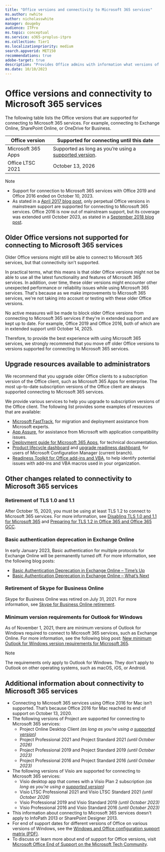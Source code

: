 ```yaml
---
title: "Office versions and connectivity to Microsoft 365 services"
ms.author: nwhite
author: nicholasswhite
manager: dougeby
audience: ITPro
ms.topic: conceptual
ms.service: o365-proplus-itpro
ms.collection: Tier1
ms.localizationpriority: medium
search.appverid: MET150
recommendations: true
adobe-target: true
description: "Provides Office admins with information what versions of Office are supported for connecting to Microsoft 365 services and the implications of using older Office clients."
ms.date: 10/10/2023
---
```


# Office versions and connectivity to Microsoft 365 services

The following table lists the Office versions that are supported for connecting to Microsoft 365 services. For example, connecting to Exchange Online, SharePoint Online, or OneDrive for Business.

|Office version |Supported for connecting until this date  |
|---------|---------|
|Microsoft 365 Apps |Supported as long as you’re using a [supported version](/officeupdates/update-history-microsoft365-apps-by-date#supported-versions). |
|Office LTSC 2021  |October 13, 2026 |

> [!NOTE]
> - Support for connection to Microsoft 365 services with Office 2019 and Office 2016 ended on October 10, 2023. 
> - As stated in a [April 2017 blog post](https://www.microsoft.com/microsoft-365/blog/2017/04/20/office-365-proplus-updates/), only perpetual Office versions in mainstream support are supported for connecting to Microsoft 365 services. Office 2016 is now out of mainstream support, but its coverage was extended until October 2023, as stated in a [September 2018 blog post](https://www.microsoft.com/microsoft-365/blog/2018/09/06/helping-customers-shift-to-a-modern-desktop/).

## Older Office versions not supported for connecting to Microsoft 365 services

Older Office versions might still be able to connect to Microsoft 365 services, but that connectivity isn't supported.

In practical terms, what this means is that older Office versions might not be able to use all the latest functionality and features of Microsoft 365 services. In addition, over time, these older versions might encounter other unexpected performance or reliability issues while using Microsoft 365 services. That's because as we make improvements to Microsoft 365 services, we're not taking into account or testing with these older Office versions.

No active measures will be made to block older Office versions from connecting to Microsoft 365 services if they're in extended support and are kept up to date. For example, Office 2019 and Office 2016, both of which are in extended support until October 14, 2025.

Therefore, to provide the best experience with using Microsoft 365 services, we strongly recommend that you move off older Office versions to versions supported for connecting to Microsoft 365 services.

## Upgrade resources available to administrators

We recommend that you upgrade older Office clients to a subscription version of the Office client, such as Microsoft 365 Apps for enterprise. The most up-to-date subscription versions of the Office client are always supported connecting to Microsoft 365 services.

We provide various services to help you upgrade to subscription versions of the Office client. The following list provides some examples of resources that are available:

- [Microsoft FastTrack](https://www.microsoft.com/fasttrack), for migration and deployment assistance from Microsoft experts.
- [App Assure](https://www.microsoft.com/fasttrack/microsoft-365/app-assure), for assistance from Microsoft with application compatibility issues.
- [Deployment guide for Microsoft 365 Apps](../deployment-guide-microsoft-365-apps.md), for technical documentation.
- [Product lifecycle dashboard](/mem/configmgr/core/clients/manage/asset-intelligence/product-lifecycle-dashboard) and [upgrade readiness dashboard](/mem/configmgr/sum/deploy-use/office-365-dashboard#bkmk_o365_readiness), for users of Microsoft Configuration Manager (current branch).
- [Readiness Toolkit for Office add-ins and VBA](../readiness-toolkit-application-compatibility-microsoft-365-apps.md), to help identify potential issues with add-ins and VBA macros used in your organization.

## Other changes related to connectivity to Microsoft 365 services

### Retirement of TLS 1.0 and 1.1

After October 15, 2020, you must be using at least TLS 1.2 to connect to Microsoft 365 services. For more information, see [Disabling TLS 1.0 and 1.1 for Microsoft 365](/purview/tls-1.0-and-1.1-deprecation-for-office-365) and [Preparing for TLS 1.2 in Office 365 and Office 365 GCC](/purview/prepare-tls-1.2-in-office-365).

### Basic authentication deprecation in Exchange Online

In early January 2023, Basic authentication for multiple protocols for Exchange Online will be permanently turned off. For more information, see the following blog posts:

- [Basic Authentication Deprecation in Exchange Online – Time’s Up](https://techcommunity.microsoft.com/t5/exchange-team-blog/basic-authentication-deprecation-in-exchange-online-time-s-up/ba-p/3695312)
- [Basic Authentication Deprecation in Exchange Online – What’s Next](https://techcommunity.microsoft.com/t5/exchange-team-blog/basic-authentication-deprecation-in-exchange-online-what-s-next/ba-p/3678143)

### Retirement of Skype for Business Online

Skype for Business Online was retired on July 31, 2021. For more information, see [Skype for Business Online retirement](/microsoftteams/skype-for-business-online-retirement).

### Minimum version requirements for Outlook for Windows

As of November 1, 2021, there are minimum versions of Outlook for Windows required to connect to Microsoft 365 services, such as Exchange Online. For more information, see the following blog post: [New minimum Outlook for Windows version requirements for Microsoft 365](https://techcommunity.microsoft.com/t5/microsoft-365-blog/new-minimum-outlook-for-windows-version-requirements-for/ba-p/2684142).

> [!NOTE]
> The requirements only apply to Outlook for Windows. They don't apply to Outlook on other operating systems, such as macOS, iOS, or Android.

## Additional information about connectivity to Microsoft 365 services  

- Connecting to Microsoft 365 services using Office 2016 for Mac isn’t supported. That’s because Office 2016 for Mac reached its end of support on October 13, 2020.
- The following versions of Project are supported for connecting to Microsoft 365 services:
  - Project Online Desktop Client *(as long as you’re using a [supported version](/officeupdates/update-history-microsoft365-apps-by-date#supported-versions))*
  - Project Professional 2021 and Project Standard 2021 *(until October 2026)*
  - Project Professional 2019 and Project Standard 2019 *(until October 2023)*
  - Project Professional 2016 and Project Standard 2016 *(until October 2023)*
- The following versions of Visio are supported for connecting to Microsoft 365 services:
  - Visio desktop app that comes with a Visio Plan 2 subscription  *(as long as you’re using a [supported version](/officeupdates/update-history-microsoft365-apps-by-date#supported-versions))*
  - Visio LTSC Professional 2021 and Visio LTSC Standard 2021 *(until October 2026)*
  - Visio Professional 2019 and Visio Standard 2019 *(until October 2023)*
  - Visio Professional 2016 and Visio Standard 2016 *(until October 2023)*
- This information about connecting to Microsoft 365 services doesn't apply to InfoPath 2013 or SharePoint Designer 2013.
- For end of support dates for different versions of Office on various versions of Windows, see the [Windows and Office configuration support matrix (PDF)](https://query.prod.cms.rt.microsoft.com/cms/api/am/binary/RE2OqRI).
- To discuss or learn more about end of support for Office versions, visit [Microsoft Office End of Support on the Microsoft Tech Community](https://techcommunity.microsoft.com/t5/microsoft-office-end-of-support/ct-p/OfficeEOS).
